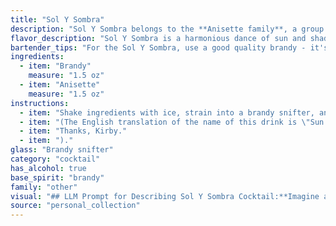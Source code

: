 ```yaml
---
title: "Sol Y Sombra"
description: "Sol Y Sombra belongs to the **Anisette family**, a group of cocktails traditionally enjoyed in Spain and Latin America.  Its origin is uncertain but likely dates back to the 19th century,  a time when brandy and anise liqueurs were popular throughout the region. "
flavor_description: "Sol Y Sombra is a harmonious dance of sun and shade. The brandy's rich fruitiness takes the lead, offering a warm embrace with notes of dried plums and oak. Anisette joins the party, adding a subtle, licorice-kissed sweetness that lingers on the palate. The result is a complex yet balanced cocktail, perfect for sipping under a warm sun or amidst the dappled shade of a summer afternoon. "
bartender_tips: "For the Sol Y Sombra, use a good quality brandy - it's the star of the show. Ensure your anisette is chilled, it'll add a crispness to the cocktail. Don't overshake, a gentle stir keeps the brandy's complexity intact.  A lemon twist, not a squeeze, gives a subtle citrus note without overwhelming the brandy and anisette."
ingredients:
  - item: "Brandy"
    measure: "1.5 oz"
  - item: "Anisette"
    measure: "1.5 oz"
instructions:
  - item: "Shake ingredients with ice, strain into a brandy snifter, and serve."
  - item: "(The English translation of the name of this drink is \"Sun and Shade\", and after sampling this drink, you\'ll understand why."
  - item: "Thanks, Kirby."
  - item: ")."
glass: "Brandy snifter"
category: "cocktail"
has_alcohol: true
base_spirit: "brandy"
family: "other"
visual: "## LLM Prompt for Describing Sol Y Sombra Cocktail:**Imagine a cocktail called Sol Y Sombra, a play on the Spanish words for sun and shade. It's a beautiful blend of **brandy** and **anisette**, with a mysterious and alluring depth.****Describe the appearance of this cocktail using the following parameters:*** **Color:** Is it golden, amber, clear, or a unique shade entirely? * **Clarity:** Is it crystal clear, slightly cloudy, or hazy? * **Texture:** Is it smooth and silky, or does it have an oily sheen? * **Garnish:** If any, what is the garnish and how does it enhance the visual appeal? * **Glassware:** What type of glass best showcases the beauty of the cocktail? (e.g., coupe, rocks glass, martini glass)**Use your imagination and provide a vivid description of the Sol Y Sombra cocktail. Focus on the details that make it visually captivating and enticing.** "
source: "personal_collection"
---
```


